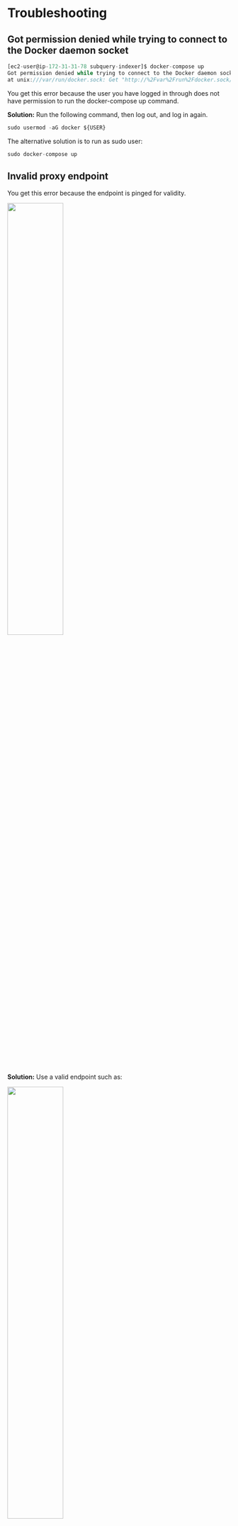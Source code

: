 # Troubleshooting

## Got permission denied while trying to connect to the Docker daemon socket

```jsx
[ec2-user@ip-172-31-31-78 subquery-indexer]$ docker-compose up
Got permission denied while trying to connect to the Docker daemon socket 
at unix:///var/run/docker.sock: Get "http://%2Fvar%2Frun%2Fdocker.sock/v1.24/containers/json?all=1&filters=%7B%22label%22%3A%7B%22com.docker.compose.project%3Dsubquery-indexer%22%3Atrue%7D%7D&limit=0": dial unix /var/run/docker.sock: connect: permission denied
```

You get this error because the user you have logged in through does not have permission to run the docker-compose up command. 

**Solution:** 
Run the following command, then log out, and log in again.

```jsx
sudo usermod -aG docker ${USER}
```
The alternative solution is to run as sudo user:

```jsx
sudo docker-compose up


```

## Invalid proxy endpoint

You get this error because the endpoint is pinged for validity. 

<!--- ![Invalid Endpoint](/assets/img/invalid_endpoint_troubleshooting.png) --->
<img src="/assets/img/invalid_endpoint_troubleshooting.png" alt-text="Invalid Endpoint"  height="50%" width="50%">


**Solution:**
Use a valid endpoint such as: 

<!--- ![Valid Proxy EndPoint](/assets/img/valid_proxy_endpoint_troubleshooting.png) --->

<img src="/assets/img/valid_proxy_endpoint_troubleshooting.png" alt-text="Valid Proxy EndPoint"  height="50%" width="50%">

## initdb: error: directory "/var/lib/postgresql/data" exists but is not empty

```jsx
coordinator_db       | initdb: error: directory "/var/lib/postgresql/data" exists but is not empty
coordinator_db       | If you want to create a new database system, either remove or empty
coordinator_db       | the directory "/var/lib/postgresql/data" or run initdb
coordinator_db       | with an argument other than "/var/lib/postgresql/data".
```

This error occurs when your indexer has stopped suddenly and the database becomes corrupted. When you try to restart your indexer, this error appears. 

**Solution:**
To fix this error, delete the database and start again. The database resides in “/var/tmp/.data/postgres”. Hence, you must delete this folder. 

The other solution for this error is to specify another directory by adding a PGDATA key-value pair.

```jsx
services:
  postgres:
    environment:
      PGDATA: /var/lib/postgresql/data/some_name/
```

## fork/exec /usr/local/bin/docker-compose-v1: bad CPU type in executable

```jsx
fork/exec /usr/local/bin/docker-compose-v1: bad CPU type in executable
```

**Solution:**
To work around this issue in Docker, select “Use Docker Compose V2” in preferences. 

![Use Docker Compose V2](/assets/img/Use_Docker_Compose_V2.troubleshooting.png) <br />

## You need to enable JavaScript to run this app.

If you have JavaScript disabled, you will see this error message. Turn on or enable JavaScript in your browser settings to continue to use SubQuery.

```jsx
You need to enable JavaScript to run this app.
```

![Enable Javascript](/assets/img/enable_javascript_troubleshooting.png) <br />

## ERROR Network chainId doesn't match expected genesisHash

```jsx
2022-05-16T10:19:11.162Z <api> ERROR Network chainId doesn't match expected 
genesisHash. expected="0xb0a8d493285c2df73290dfb7e61f870f17b41801197a149ca93654
499ea3dafe" actual="0x91b171bb158e2d3848fa23a9f1c25182fb8e20313b2c1eb49219da7a70
ce90c3 Error: Network chainId doesn't match expected genesisHash. 
expected="0xb0a8d493285c2df73290dfb7e61f870f17b41801197a149ca93654499ea3dafe" 
actual="0x91b171bb158e2d3848fa23a9f1c25182fb8e20313b2c1eb49219da7a70ce90c3
```

This error indicates that you are trying to index one network while using the endpoint of another network. eg:

![Deploy ID Kusama](/assets/img/deployid_kusama_troubleshooting.png) <br />

![Polkadot EndPoint](/assets/img/polkadot_endpoint_troubleshooting.png) <br />

**Solution:**
To fix this, check you are using an endpoint consistent with the network. 

For e.g. for a Kusama project, use the Kusama endpoint of: wss://kusama.api.onfinality.io/public-ws

## Error: cannot estimate gas; transaction may fail or may require manual gas limit

Indexers may see this error in their logs:

```jsx
<transaction> WARN collect and distribute rewards: FAILED : Error: cannot estimate gas; 
transaction may fail or may require manual gas limit
```

This may occur in case your controller account is low on the operational token (DEV). Check your controller account balance on the Account tab of your indexer. You can request more tokens at the faucent channel on Discord.

## depends_on contains an invalid type, it should be an array

If you encounter the `depends_on contains an invalid type, it should be an array` error while running `docker compose`, it may be because you are not on the latest version of Docker Compose. 

**Solution:**

Try to uninstall Docker Compose and re-install it from the official guide rather than from apt:

- `sudo apt remove --purge docker-compose`
- `sudo curl -L "https://github.com/docker/compose/releases/download/1.29.2/docker-compose-$(uname -s)-$(uname -m)" -o /usr/local/bin/docker-compose`
- `sudo chmod +x /usr/local/bin/docker-compose`

If all has worked you should get `docker-compose version 1.29.2, build 5becea4c` from `docker-compose --version`, and you can go ahead and pull/up.

The official installation guide can be found at: [https://docs.docker.com/compose/install/#install-compose-on-linux-systems](https://docs.docker.com/compose/install/#install-compose-on-linux-systems)

## (WIP) coordinator_service contract ERROR failed to get indexing status for project: 0xQmYR8x...


## (WIP) Unexpected EOF on client connection with an open transaction

```jsx
coordinator_db       | 2022-05-07 20:17:57.675 UTC [949] LOG:  
unexpected EOF on client connection with an open transaction
```

![EOF Error - Client Connection with Open Transaction](/assets/img/eof_error_client_connection_troubleshooting.png) <br />

## (WIP) FATAL: could not open file  global/pg_filenode.map"

```jsx
FATAL: could not open file "global/pg_filenode.map": No such file or directory
```
---

## Credits

Thanks to:

- [counterpointsoftware](https://github.com/counterpointsoftware/subquery-indexer/tree/documentation-gotchas-and-faqs)

